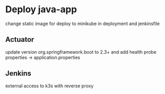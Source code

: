 # Deploy java-app

change static image for deploy to minikube in deployment and jenkinsfile

## Actuator

update version org.springframework.boot to 2.3+ and add health probe properties -> application.properties

## Jenkins

external access to k3s with reverse proxy
